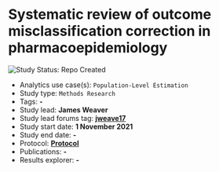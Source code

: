 Systematic review of outcome misclassification correction in pharmacoepidemiology
=================

<img src="https://img.shields.io/badge/Study%20Status-Repo%20Created-lightgray.svg" alt="Study Status: Repo Created">

- Analytics use case(s): `Population-Level Estimation`
- Study type: `Methods Research`
- Tags: **-**
- Study lead: **James Weaver**
- Study lead forums tag: **[jweave17](https://forums.ohdsi.org/u/jweave17)**
- Study start date: **1 November 2021**
- Study end date: **-**
- Protocol: **[Protocol](https://ohdsi-studies.github.io/OutcomeMisclassificationSysRev/Protocol.html)**
- Publications: **-**
- Results explorer: **-**

